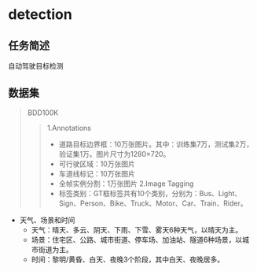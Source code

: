 # detection
## 任务简述
自动驾驶目标检测
## 数据集
> BDD100K
>> 1.Annotations
>> * 道路目标边界框：10万张图片。其中：训练集7万，测试集2万，验证集1万。图片尺寸为1280×720。
>> * 可行驶区域：10万张图片
>> * 车道线标记：10万张图片
>> * 全帧实例分割：1万张图片
>> 2.Image Tagging
>> * 标签类别：GT框标签共有10个类别，分别为：Bus、Light、Sign、Person、Bike、Truck、Motor、Car、Train、Rider。
* 天气、场景和时间
     * 天气：晴天、多云、阴天、下雨、下雪、雾天6种天气，以晴天为主。
     * 场景：住宅区、公路、城市街道、停车场、加油站、隧道6种场景，以城市街道为主。
     * 时间：黎明/黄昏、白天、夜晚3个阶段，其中白天、夜晚居多。
